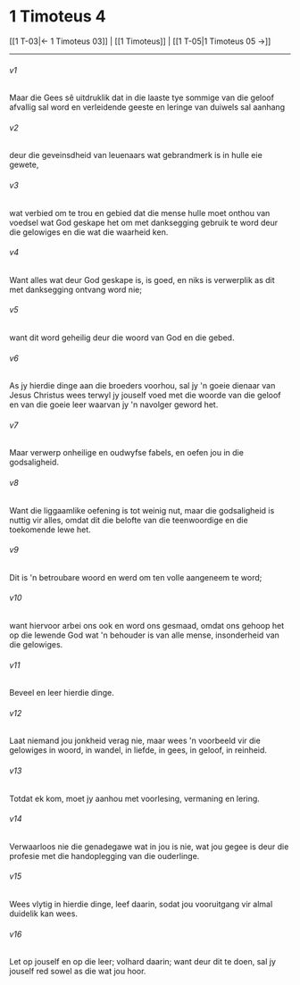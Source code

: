 # 1 Timoteus 4

[[1 T-03|← 1 Timoteus 03]] | [[1 Timoteus]] | [[1 T-05|1 Timoteus 05 →]]
***

###### v1
Maar die Gees sê uitdruklik dat in die laaste tye sommige van die geloof afvallig sal word en verleidende geeste en leringe van duiwels sal aanhang 
###### v2
deur die geveinsdheid van leuenaars wat gebrandmerk is in hulle eie gewete, 
###### v3
wat verbied om te trou en gebied dat die mense hulle moet onthou van voedsel wat God geskape het om met danksegging gebruik te word deur die gelowiges en die wat die waarheid ken. 
###### v4
Want alles wat deur God geskape is, is goed, en niks is verwerplik as dit met danksegging ontvang word nie; 
###### v5
want dit word geheilig deur die woord van God en die gebed. 
###### v6
As jy hierdie dinge aan die broeders voorhou, sal jy 'n goeie dienaar van Jesus Christus wees terwyl jy jouself voed met die woorde van die geloof en van die goeie leer waarvan jy 'n navolger geword het. 
###### v7
Maar verwerp onheilige en oudwyfse fabels, en oefen jou in die godsaligheid. 
###### v8
Want die liggaamlike oefening is tot weinig nut, maar die godsaligheid is nuttig vir alles, omdat dit die belofte van die teenwoordige en die toekomende lewe het. 
###### v9
Dit is 'n betroubare woord en werd om ten volle aangeneem te word; 
###### v10
want hiervoor arbei ons ook en word ons gesmaad, omdat ons gehoop het op die lewende God wat 'n behouder is van alle mense, insonderheid van die gelowiges. 
###### v11
Beveel en leer hierdie dinge. 
###### v12
Laat niemand jou jonkheid verag nie, maar wees 'n voorbeeld vir die gelowiges in woord, in wandel, in liefde, in gees, in geloof, in reinheid. 
###### v13
Totdat ek kom, moet jy aanhou met voorlesing, vermaning en lering. 
###### v14
Verwaarloos nie die genadegawe wat in jou is nie, wat jou gegee is deur die profesie met die handoplegging van die ouderlinge. 
###### v15
Wees vlytig in hierdie dinge, leef daarin, sodat jou vooruitgang vir almal duidelik kan wees. 
###### v16
Let op jouself en op die leer; volhard daarin; want deur dit te doen, sal jy jouself red sowel as die wat jou hoor. 
